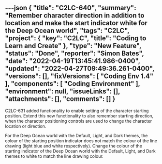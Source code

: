 ---json
{
  "title": "C2LC-640",
  "summary": "Remember character direction in addition to location and make the start indicator white for the Deep Ocean world",
  "tags": "C2LC",
  "project": {
    "key": "C2LC",
    "title": "Coding to Learn and Create"
  },
  "type": "New Feature",
  "status": "Done",
  "reporter": "Simon Bates",
  "date": "2022-04-19T13:45:41.986-0400",
  "updated": "2022-04-27T09:49:36.261-0400",
  "versions": [],
  "fixVersions": [
    "Coding Env 1.4"
  ],
  "components": [
    "Coding Environment"
  ],
  "environment": null,
  "issueLinks": [],
  "attachments": [],
  "comments": []
}
---
C2LC-631 added functionality to enable setting of the character starting position. Extend this new functionality to also remember starting direction, when the character positioning controls are used to change the character location or direction.

For the Deep Ocean world with the Default, Light, and Dark themes, the colour of the starting position indicator does not match the colour of the line drawing (light blue and white respectively). Change the colour of the starting indicator of the Deep Ocean world with the Default, Light, and Dark themes to white to match the line drawing colour.

        